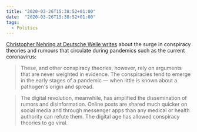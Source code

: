 ```yaml
---
title: "2020-03-26T15:38:52+01:00"
date:  "2020-03-26T15:38:52+01:00"
tags:
  - Politics
---
```


[Christopher Nehring at Deutsche Welle writes](https://web.archive.org/web/20200326143847/https://www.dw.com/en/coronavirus-and-the-plague-the-disease-of-viral-conspiracy-theories/a-52700321) about the surge in conspiracy theories and rumours that circulate during pandemics such as the current coronavirus:

> These, and other conspiracy theories, however, rely on arguments that are never weighted in evidence. The conspiracies tend to emerge in the early stages of a pandemic — when little is known about a pathogen's origin and spread.

> The digital revolution, meanwhile, has amplified the dissemination of rumors and disinformation. Online posts are shared much quicker on social media and through messenger apps than any medical or health authority can refute them. The digital age has allowed conspiracy theories to go viral.
